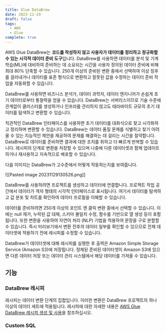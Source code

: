 ```yaml
---
title: Glue DataBrew
date: 2023-11-29
draft: false
tags:
  - AWS
  - Glue
complete: true
---
```

AWS Glue DataBrew는 **코드를 작성하지 않고 사용자가 데이터를 정리하고 정규화할 수 있는 시각적 데이터 준비 도구**입니다. DataBrew를 사용하면 데이터를 분석 및 기계 학습(ML)에 대비하여 준비하는 데 소요되는 시간을 사용자 정의된 데이터 준비에 비해 최대 80% 단축할 수 있습니다. 250개 이상의 준비된 변환 중에서 선택하여 이상 징후를 걸러내거나 데이터를 표준 형식으로 변환하고 잘못된 값을 수정하는 데이터 준비 작업을 자동화할 수 있습니다.

DataBrew를 사용하면 비즈니스 분석가, 데이터 과학자, 데이터 엔지니어가 손쉽게 초기 데이터로부터 통찰력을 얻을 수 있습니다. DataBrew는 서버리스이므로 기술 수준에 관계없이 클러스터를 생성하거나 인프라를 관리하지 않고도 테라바이트 규모의 초기 데이터를 탐색하고 변환할 수 있습니다.

직관적인 DataBrew 인터페이스를 사용하면 초기 데이터를 대화식으로 찾고 시각화하고 정리하며 변환할 수 있습니다. DataBrew는 데이터 품질 문제를 식별하고 찾기 어려울 수 있는 지능적인 제안을 제공하여 문제를 해결하는 데 걸리는 시간을 절약합니다. DataBrew로 데이터를 준비하면 결과에 대한 조치를 취하고 더 빠르게 반복할 수 있습니다. 레시피의 단계로 변환을 저장할 수 있으며 나중에 다른 데이터셋과 함께 업데이트하거나 재사용하고 지속적으로 배포할 수 있습니다.

다음 이미지는 DataBrew가 고수준에서 어떻게 작동하는지를 보여줍니다.

<!--Upload failed, remote server returned an error: Imgur is over capacity. Please try again.-->
![[Pasted image 20231129130526.png]]

DataBrew를 사용하려면 프로젝트를 생성하고 데이터에 연결합니다. 프로젝트 작업 공간에서 데이터가 격자 형태의 시각적 인터페이스로 표시됩니다. 여기서 데이터를 탐색하고 값 분포 및 차트를 확인하여 데이터 프로필을 이해할 수 있습니다.

데이터를 준비하려면 250개 이상의 포인트 앤 클릭 변환 중에서 선택할 수 있습니다. 이에는 null 제거, 누락된 값 대체, 스키마 불일치 수정, 함수를 기반으로 열 생성 등이 포함됩니다. 또한 변환을 사용하여 자연어 처리 (NLP) 기법을 적용하여 문장을 구로 분할할 수 있습니다. 즉시 미리보기에서 변환 전후의 데이터 일부를 확인할 수 있으므로 전체 데이터셋에 적용하기 전에 레시피를 수정할 수 있습니다.

DataBrew가 데이터셋에 대해 레시피를 실행한 후 출력은 Amazon Simple Storage Service (Amazon S3)에 저장됩니다. 정제된 준비된 데이터셋이 Amazon S3에 있으면 다른 데이터 저장 또는 데이터 관리 시스템에서 해당 데이터를 가져올 수 있습니다.

## 기능
### **DataBrew** 레시피
레시피는 데이터 변환 단계의 집합입니다. 이러한 변환은 DataBrew 프로젝트의 하나 이상의 데이터 세트에 적용됩니다. 레시피에 대한 자세한 내용은 [AWS Glue DataBrew 레시피 생성 및 사용](https://docs.aws.amazon.com/databrew/latest/dg/recipes.html)을 참조하십시오.

### Custom SQL
